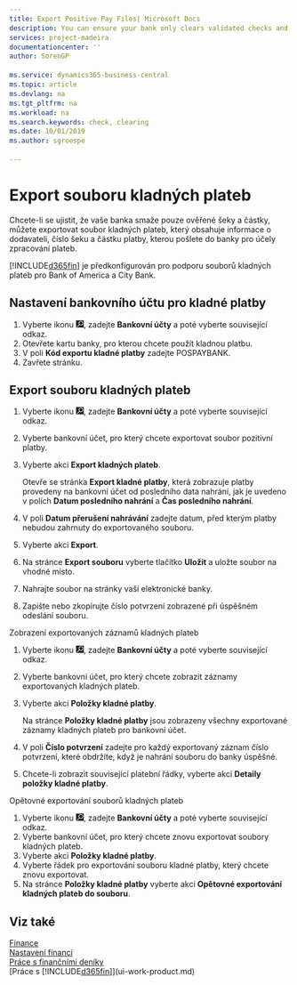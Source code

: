 ```yaml
---
title: Export Positive Pay Files| Microsoft Docs
description: You can ensure your bank only clears validated checks and amounts by exporting a Positive Pay file that contains vendor and payment information.
services: project-madeira
documentationcenter: ''
author: SorenGP

ms.service: dynamics365-business-central
ms.topic: article
ms.devlang: na
ms.tgt_pltfrm: na
ms.workload: na
ms.search.keywords: check, clearing
ms.date: 10/01/2019
ms.author: sgroespe

---
```

# Export souboru kladných plateb
Chcete-li se ujistit, že vaše banka smaže pouze ověřené šeky a částky, můžete exportovat soubor kladných plateb, který obsahuje informace o dodavateli, číslo šeku a částku platby, kterou pošlete do banky pro účely zpracování plateb.

[!INCLUDE[d365fin](includes/d365fin_md.md)] je předkonfigurován pro podporu souborů kladných plateb pro Bank of America a City Bank.

## Nastavení bankovního účtu pro kladné platby
1. Vyberte ikonu ![Žárovky, která otevře funkci Řekněte mi](media/ui-search/search_small.png "Řekněte mi, co chcete dělat"), zadejte **Bankovní účty** a poté vyberte související odkaz.
2. Otevřete kartu banky, pro kterou chcete použít kladnou platbu.
3. V poli **Kód exportu kladné platby** zadejte POSPAYBANK.
4. Zavřete stránku.

## Export souboru kladných plateb
1. Vyberte ikonu ![Žárovky, která otevře funkci Řekněte mi](media/ui-search/search_small.png "Řekněte mi, co chcete dělat"), zadejte **Bankovní účty** a poté vyberte související odkaz.
2. Vyberte bankovní účet, pro který chcete exportovat soubor pozitivní platby.
3. Vyberte akci **Export kladných plateb**.

   Otevře se stránka **Export kladné platby**, která zobrazuje platby provedeny na bankovní účet od posledního data nahrání, jak je uvedeno v polích **Datum posledního nahrání** a **Čas posledního nahrání**.
4. V poli **Datum přerušení nahrávání** zadejte datum, před kterým platby nebudou zahrnuty do exportovaného souboru.
5. Vyberte akci **Export**.
6. Na stránce **Export souboru** vyberte tlačítko **Uložit** a uložte soubor na vhodné místo.
7. Nahrajte soubor na stránky vaší elektronické banky.
8. Zapište nebo zkopírujte číslo potvrzení zobrazené při úspěšném odeslání souboru.

Zobrazení exportovaných záznamů kladných plateb

1. Vyberte ikonu ![Žárovky, která otevře funkci Řekněte mi](media/ui-search/search_small.png "Řekněte mi, co chcete dělat"), zadejte **Bankovní účty** a poté vyberte související odkaz.
2. Vyberte bankovní účet, pro který chcete zobrazit záznamy exportovaných kladných plateb.
3. Vyberte akci **Položky kladné platby**.

   Na stránce **Položky kladné platby** jsou zobrazeny všechny exportované záznamy kladných plateb pro bankovní účet.
4. V poli **Číslo potvrzení** zadejte pro každý exportovaný záznam číslo potvrzení, které obdržíte, když je nahrání souboru do banky úspěšné.
5. Chcete-li zobrazit související platební řádky, vyberte akci **Detaily položky kladné platby**.

Opětovné exportování souborů kladných plateb

1. Vyberte ikonu ![Žárovky, která otevře funkci Řekněte mi](media/ui-search/search_small.png "Řekněte mi, co chcete dělat"), zadejte **Bankovní účty** a poté vyberte související odkaz.
2. Vyberte bankovní účet, pro který chcete znovu exportovat soubory kladných plateb.
3. Vyberte akci **Položky kladné platby**.
4. Vyberte řádek pro exportování souboru kladné platby, který chcete znovu exportovat.
5. Na stránce **Položky kladné platby** vyberte akci **Opětovné exportování kladných plateb do souboru**.

## Viz také
[Finance](finance.md)  
[Nastavení financí](finance-setup-finance.md)  
[Práce s finančními deníky](ui-work-general-journals.md)  
[Práce s [!INCLUDE[d365fin](includes/d365fin_md.md)]](ui-work-product.md)
